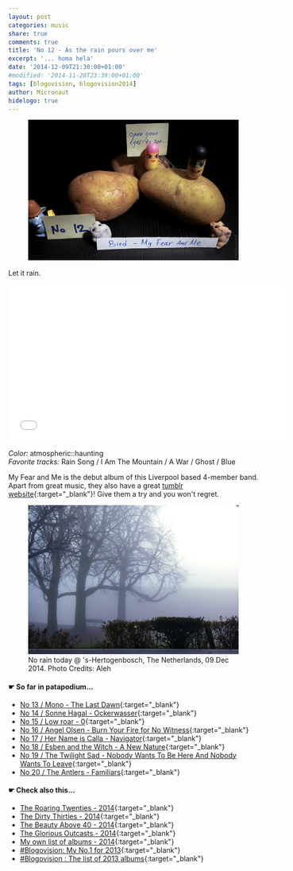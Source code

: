 ```yaml
---
layout: post
categories: music
share: true
comments: true
title: 'No 12 - As the rain pours over me'
excerpt: '... homa hela'
date: '2014-12-09T21:30:00+01:00'
#modified: '2014-11-28T23:39:00+01:00'
tags: [blogovision, blogovision2014]
author: Micronaut
hidelogo: true
---
```

<figure>
	<a href="/images/posts/blogovision/Bird.jpg"><img src="/images/posts/blogovision/Bird.jpg" alt="Bird-Image" class="center"/></a>
</figure>

Let it rain.

<iframe width="560" height="315" src="//www.youtube.com/embed/TJC7q_4MCtE" frameborder="0" allowfullscreen>&nbsp;</iframe>

*Color:* atmospheric::haunting<br/>
*Favorite tracks:*  Rain Song / I Am The Mountain / A War / Ghost / Blue

My Fear and Me is the debut album of this Liverpool based 4-member band. Apart from great music, they also have a great [tumblr website](http://birdofficial.tumblr.com/){:target="_blank"}! Give them a try and you won't regret.

<figure>
	<a href="/images/posts/trips/Fog_P1010734.jpg"><img src="/images/posts/trips/Fog_P1010734.jpg" alt="Trips-Image" class="center"/></a>
    <figcaption>No rain today @ 's-Hertogenbosch, The Netherlands, 09 Dec 2014. Photo Credits: Aleh</figcaption>
</figure>

#### &#x261B; So far in patapodium...
* [No 13 / Mono - The Last Dawn](/music/blogovision2014-no13/){:target="_blank"}
* [No 14 / Sonne Hagal - Ockerwasser](/music/blogovision2014-no14/){:target="_blank"}
* [No 15 / Low roar - 0](/music/blogovision2014-no15/){:target="_blank"}
* [No 16 / Angel Olsen - Burn Your Fire for No Witness](/music/blogovision2014-no16/){:target="_blank"}
* [No 17 / Her Name is Calla - Navigator](/music/blogovision2014-no17/){:target="_blank"}
* [No 18 / Esben and the Witch - A New Nature](/music/blogovision2014-no18/){:target="_blank"}
* [No 19 / The Twilight Sad - Nobody Wants To Be Here And Nobody Wants To Leave](/music/blogovision2014-no19/){:target="_blank"}
* [No 20 / The Antlers - Familiars](/music/blogovision2014-no20/){:target="_blank"}

#### &#x261B; Check also this…
* [The Roaring Twenties - 2014](/music/blogovision2014-the-roaring-twenties/){:target="_blank"}
* [The Dirty Thirties - 2014](/music/blogovision2014-the-dirty-thirties/){:target="_blank"}
* [The Beauty Above 40 - 2014](/music/blogovision2014-the-beauty-above-40/){:target="_blank"}
* [The Glorious Outcasts - 2014](/music/blogovision2014-the-glorious-outcasts-2014/){:target="_blank"}
* [My own list of albums - 2014](/music/complete-list-2014/){:target="_blank"}
* [#Blogovision: My No.1 for 2013](/music/blogovision2013-no01/){:target="_blank"}
* [#Blogovision : The list of 2013 albums](/music/blogovision-my-own-list-of-2013-nominees-albums/){:target="_blank"}